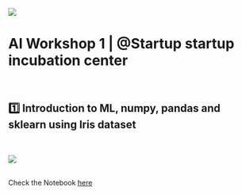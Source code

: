 ![](https://github.com/neha-duggirala/100DaysOfMLCode/blob/master/infographics/SchoolOfAI.jpg)
# AI Workshop 1 | @Startup startup incubation center
</br>

## :one: Introduction to ML, numpy, pandas and sklearn using Iris dataset

</br>


![](https://github.com/neha-duggirala/100DaysOfMLCode/blob/master/infographics/Meetup1.png)

</br>Check the Notebook [here](https://github.com/neha-duggirala/100DaysOfMLCode/tree/master/SchoolOfAI_Visakhapatnam/MeetUp1)

